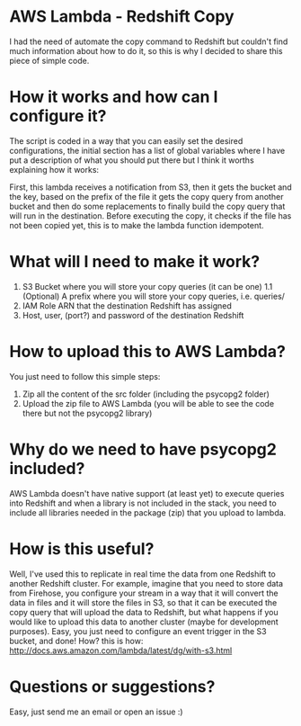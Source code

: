 # AWS Lambda - Redshift Copy
I had the need of automate the copy command to Redshift but couldn't find much information about how to do it, so this is why I decided to share this piece of simple code.

# How it works and how can I configure it?
The script is coded in a way that you can easily set the desired configurations, the initial section has a list of global variables where I have put a description of what you should put there but I think it worths explaining how it works:

First, this lambda receives a notification from S3, then it gets the bucket and the key, based on the prefix of the file it gets the copy query from another bucket and then do some replacements to finally build the copy query that will run in the destination. Before executing the copy, it checks if the file has not been copied yet, this is to make the lambda function idempotent.

# What will I need to make it work?
1. S3 Bucket where you will store your copy queries (it can be one)
1.1 (Optional) A prefix where you will store your copy queries, i.e. queries/
2. IAM Role ARN that the destination Redshift has assigned
3. Host, user, (port?) and password of the destination Redshift 

# How to upload this to AWS Lambda?
You just need to follow this simple steps:
1. Zip all the content of the src folder (including the psycopg2 folder)
2. Upload the zip file to AWS Lambda (you will be able to see the code there but not the psycopg2 library)

# Why do we need to have psycopg2 included?
AWS Lambda doesn't have native support (at least yet) to execute queries into Redshift and when a library is not included in the stack, you need to include all libraries needed in the package (zip) that you upload to lambda.

# How is this useful?
Well, I've used this to replicate in real time the data from one Redshift to another Redshift cluster. For example, imagine that you need to store data from Firehose, you configure your stream in a way that it will convert the data in files and it will store the files in S3, so that it can be executed the copy query that will upload the data to Redshift, but what happens if you would like to upload this data to another cluster (maybe for development purposes). Easy, you just need to configure an event trigger in the S3 bucket, and done! How? this is how: http://docs.aws.amazon.com/lambda/latest/dg/with-s3.html

# Questions or suggestions?
Easy, just send me an email or open an issue :)
